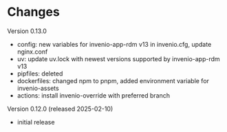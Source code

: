 Changes
=======

Version 0.13.0

- config: new variables for invenio-app-rdm v13 in invenio.cfg, update nginx.conf
- uv: update uv.lock with newest versions supported by invenio-app-rdm v13
- pipfiles: deleted
- dockerfiles: changed npm to pnpm, added environment variable for invenio-assets
- actions: install invenio-override with preferred branch

Version 0.12.0 (released 2025-02-10)

- initial release